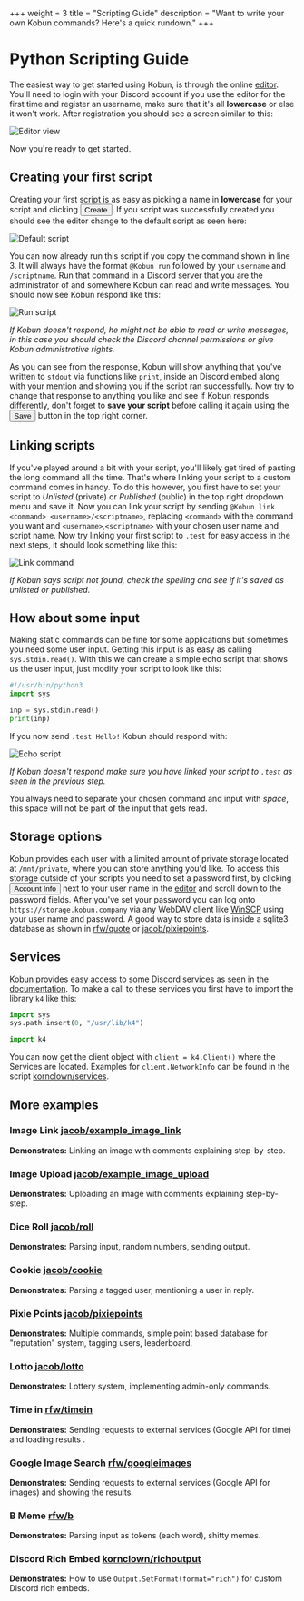 +++
weight = 3
title = "Scripting Guide"
description = "Want to write your own Kobun commands? Here's a quick rundown."
+++

# Python Scripting Guide

The easiest way to get started using Kobun, is through the online [editor](/editor). You'll need to login with your Discord account if you use the editor for the first time and register an username, make sure that it's all **lowercase** or else it won't work.
After registration you should see a screen similar to this:

![Editor view](/images/guide_editor.png)

Now you're ready to get started.

## Creating your first script

Creating your first script is as easy as picking a name in **lowercase** for your script and clicking <button type="button" class="btn btn-primary">Create</button>. If you script was successfully created you should see the editor change to the default script as seen here:

![Default script](/images/guide_default_script.png)

You can now already run this script if you copy the command shown in line 3. It will always have the format `@Kobun run` followed by your `username` and `/scriptname`. Run that command in a Discord server that you are the administrator of and somewhere Kobun can read and write messages. You should now see Kobun respond like this:

![Run script](/images/guide_run.png)

*If Kobun doesn't respond, he might not be able to read or write messages, in this case you should check the Discord channel permissions or give Kobun administrative rights.*

As you can see from the response, Kobun will show anything that you've written to `stdout` via functions like `print`, inside an Discord embed along with your mention and showing you if the script ran successfully.
Now try to change that response to anything you like and see if Kobun responds differently, don't forget to **save your script** before calling it again using the <button type="button" class="btn btn-primary">Save</button> button in the top right corner.

## Linking scripts

If you've played around a bit with your script, you'll likely get tired of pasting the long command all the time. That's where linking your script to a custom command comes in handy. To do this however, you first have to set your script to *Unlisted* (private) or *Published* (public) in the top right dropdown menu and save it.  Now you can link your script by sending `@Kobun link <command> <username>/<scriptname>`, replacing `<command>` with the command you want and `<username>`,`<scriptname>` with your chosen user name and script name.
Now try linking your first script to `.test` for easy access in the next steps, it should look something like this:

![Link command](/images/guide_link.png)

*If Kobun says script not found, check the spelling and see if it's saved as unlisted or published.*

## How about some input

Making static commands can be fine for some applications but sometimes you need some user input. Getting this input is as easy as calling `sys.stdin.read()`. With this we can create a simple echo script that shows us the user input, just modify your script to look like this: 
```python
#!/usr/bin/python3
import sys

inp = sys.stdin.read()
print(inp)
```
If you now send `.test Hello!` Kobun should respond with:

![Echo script](/images/guide_echo.png)

*If Kobun doesn't respond make sure you have linked your script to `.test` as seen in the previous step.*

You always need to separate your chosen command and input with *space*, this space will not be part of the input that gets read.

## Storage options

Kobun provides each user with a limited amount of private storage located at `/mnt/private`, where you can store anything you'd like. 
To access this storage outside of your scripts you need to set a password first, by clicking <button type="button" class="btn btn-secondary">Account Info</button> next to your user name in the [editor](/editor) and scroll down to the password fields.
After you've set your password you can log onto `https://storage.kobun.company` via any WebDAV client like [WinSCP](https://winscp.net/) using your user name and password.
A good way to store data is inside a sqlite3 database as shown in [rfw/quote](https://kobun.company/scripts/view.html?rfw/quote) or [jacob/pixiepoints](https://kobun.life/scripts/view.html?jacob/pixiepoints).

##  Services

Kobun provides easy access to some Discord services as seen in the [documentation](https://docs.kobun.company/en/latest/scripting/services.html). To make a call to these services you first have to import the library `k4` like this:
```python
import sys
sys.path.insert(0, "/usr/lib/k4")

import k4
```
You can now get the client object with `client = k4.Client()` where the Services are located. Examples for  `client.NetworkInfo` can be found in the script [kornclown/services](https://kobun.company/scripts/view.html?kornclown/services).

## More examples

### Image Link [jacob/example_image_link](https://kobun.life/scripts/view.html?jacob/example_image_link)

**Demonstrates:** Linking an image with comments explaining step-by-step.

### Image Upload [jacob/example_image_upload](https://kobun.life/scripts/view.html?jacob/example_image_upload)

**Demonstrates:** Uploading an image with comments explaining step-by-step.

### Dice Roll [jacob/roll](https://kobun.life/scripts/view.html?jacob/roll) 

**Demonstrates:** Parsing input, random numbers, sending output.

### Cookie [jacob/cookie](https://kobun.life/scripts/view.html?jacob/cookie)

**Demonstrates:** Parsing a tagged user, mentioning a user in reply.

### Pixie Points [jacob/pixiepoints](https://kobun.life/scripts/view.html?jacob/pixiepoints)

**Demonstrates:** Multiple commands, simple point based database for "reputation" system, tagging users, leaderboard.

### Lotto [jacob/lotto](https://kobun.life/scripts/view.html?jacob/lotto) 

**Demonstrates:** Lottery system, implementing admin-only commands.

### Time in [rfw/timein](https://kobun.life/scripts/view.html?rfw/timein)

**Demonstrates:** Sending requests to external services (Google API for time) and loading results .

### Google Image Search [rfw/googleimages](https://kobun.life/scripts/view.html?rfw/googleimages)

**Demonstrates:** Sending requests to external services (Google API for images) and showing the results.

### B Meme [rfw/b](https://kobun.life/scripts/view.html?rfw/b)

**Demonstrates:** Parsing input as tokens (each word), shitty memes.

### Discord Rich Embed [kornclown/richoutput](https://kobun.company/scripts/view.html?kornclown/richoutput)

**Demonstrates:** How to use `Output.SetFormat(format="rich")` for custom Discord rich embeds.

